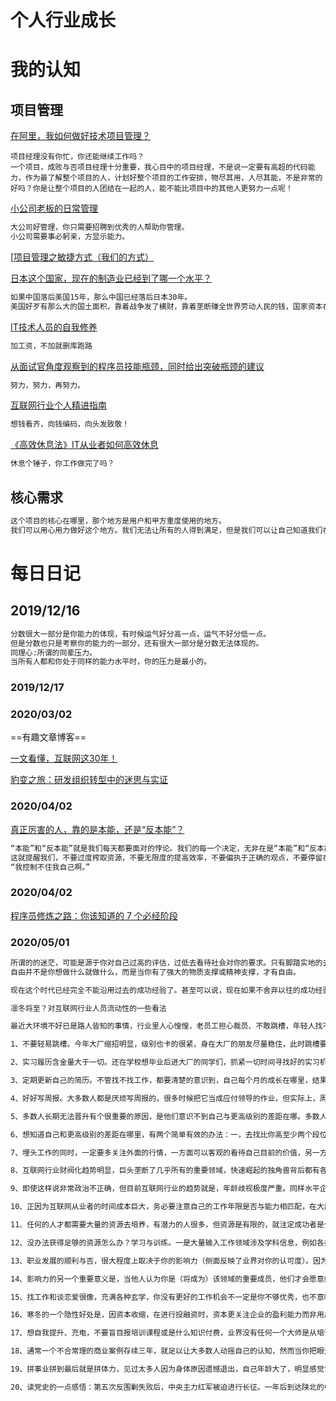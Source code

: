 # 个人行业成长
# 我的认知

## 项目管理

[在阿里，我如何做好技术项目管理？](https://mp.weixin.qq.com/s?__biz=MzIzOTU0NTQ0MA==&mid=2247490915&idx=1&sn=30107624f912673d6a9c044a8c683409&chksm=e929206cde5ea97ae608a4c71d5a28264a2b2ae8810eae39953f7a21b19b5d98c9778ac4f94a&mpshare=1&scene=23&srcid=&sharer_sharetime=1563983015009&sharer_shareid=d812adcc01829f0f7f8fb06aea118511#rd)

```mark
项目经理没有你忙，你还能继续工作吗？
一个项目，成败与否项目经理十分重要，我心目中的项目经理，不是说一定要有高超的代码能力，作为最了解整个项目的人，计划好整个项目的工作安排，物尽其用，人尽其能，不是非常的好吗？你是让整个项目的人团结在一起的人，能不能比项目中的其他人更努力一点呢！
```

[小公司老板的日常管理](https://www.cnblogs.com/passzhang/p/11664222.html)

```markdown
大公司好管理，你只需要招聘到优秀的人帮助你管理。
小公司需要事必躬亲，方显示能力。
```

[[项目管理之敏捷方式（我们的方式）](https://www.cnblogs.com/wzrong/p/10693104.html)



[日本这个国家，现在的制造业已经到了哪一个水平？](https://mp.weixin.qq.com/s?__biz=MzU1NjI0ODkxNw==&mid=2247490144&idx=3&sn=0062c1d5261ec7b1a196c14a5615207f&chksm=fbc6a05accb1294cd341d4e085599014fd51fc973b739ed523fa56c39503a86211d236d01978&mpshare=1&scene=23&srcid=&sharer_sharetime=1569129177431&sharer_shareid=d812adcc01829f0f7f8fb06aea118511#rd)

```markdown
如果中国落后美国15年，那么中国已经落后日本30年。
美国好歹有那么大的国土面积，靠着战争发了横财，靠着垄断赚全世界劳动人民的钱，国家资本在哪里摆在。小小的日本，被中国劳动人民给打回老家去了，有吃了两个香瓜手雷，短短几十年就混成个人模人样的。
```

[IT技术人员的自我修养](https://www.cnblogs.com/spec-dog/p/11250336.html)

```markdown
加工资，不加就删库跑路
```

[从面试官角度观察到的程序员技能瓶颈，同时给出突破瓶颈的建议](https://www.cnblogs.com/JavaArchitect/p/11616851.html)

```markdown
努力，努力，再努力。
```



[互联网行业个人精进指南](https://www.cnblogs.com/ztfjs/p/sx.html)

```markdown
想钱看齐，向钱编码，向头发致敬！
```

[《高效休息法》IT从业者如何高效休息](https://www.cnblogs.com/chenqionghe/p/11444324.html)

```markdown
休息个锤子，你工作做完了吗？
```

## 核心需求

```markdown
这个项目的核心在哪里，那个地方是用户和甲方重度使用的地方。
我们可以用心用力做好这个地方。我们无法让所有的人得到满足，但是我们可以让自己知道我们在哪里做的不错，哪里还可以做的更好一点，但是没必要。
```

# 每日日记
## 2019/12/16
```markdown
分数很大一部分是你能力的体现，有时候运气好分高一点，运气不好分低一点。
但是分数也只是考察你的能力的一部分，还有很大一部分是分数无法体现的。
同理心:所谓的同辈压力。
当所有人都和你处于同样的能力水平时，你的压力是最小的。
```
### 2019/12/17

### 2020/03/02
==有趣文章博客==

[一文看懂，互联网这30年！](https://mp.weixin.qq.com/s?__biz=MzIxMjE5MTE1Nw==&mid=2653201772&idx=2&sn=c6e441495342510e4d026d876b291993&chksm=8c99d7b6bbee5ea05f9625ecd52dd9af4d04fecb875ad004954dbe8fe73afc18d1108f8b9e8a&mpshare=1&scene=23&srcid=&sharer_sharetime=1582946030713&sharer_shareid=d812adcc01829f0f7f8fb06aea118511#rd)

[豹变之旅：研发组织转型中的迷思与实证](https://mp.weixin.qq.com/s?__biz=MjM5MDE0Mjc4MA==&mid=2651024580&idx=3&sn=410825b24a1c056f0e04643aaa27beb9&chksm=bdbe94978ac91d8158b6653dc6afa0b02c9a6c94fe743ab01ef4fb1b05951a7eafe8b51dcfad&mpshare=1&scene=23&srcid=&sharer_sharetime=1582944123452&sharer_shareid=d812adcc01829f0f7f8fb06aea118511#rd)


### 2020/04/02
[真正厉害的人，靠的是本能，还是“反本能”？](https://m.huxiu.com/article/331611.html)
```markdown
“本能”和“反本能”就是我们每天都要面对的悖论。我们的每一个决定，无非在是“本能”和“反本能”中选择一个，但无论选择哪一个，都可能被另一个反噬。
这就提醒我们，不要过度榨取资源，不要无限度的提高效率，不要偏执于正确的观点，不要停留在成功的终点，否则就是开头的那个寓言：
“我控制不住我自己啊。”
```

### 2020/04/02
[程序员修炼之路：你该知道的 7 个必经阶段](https://mp.weixin.qq.com/s?__biz=MzIzOTU0NTQ0MA==&mid=2247495088&idx=1&sn=cf34edb66e84fff63b00186bcadce886&chksm=e92ad0bfde5d59a9a9e91811798dc1497ed75697a2034c9b7e0fd61c427b203af9cd2abdc460&mpshare=1&scene=23&srcid=&sharer_sharetime=1585816587928&sharer_shareid=d812adcc01829f0f7f8fb06aea118511#rd)

### 2020/05/01
```markdown
所谓的的迷茫，可能是源于你对自己过高的评估，过低去看待社会对你的要求。只有脚踏实地的去提升自我，才能在成人世界里悠然自得、泰然自若、逍遥自在。
自由并不是你想做什么就做什么，而是当你有了强大的物质支撑或精神支撑，才有自由。

现在这个时代已经完全不能沿用过去的成功经验了。甚至可以说，现在如果不舍弃以往的成功经验就会被拖后腿。
```

```markdown
凛冬将至？对互联网行业人员流动性的一些看法

最近大环境不好已是路人皆知的事情，行业里人心惶惶，老员工担心裁员、不敢跳槽，年轻人找不到就业机会，近期和不少朋友、小同学聊过，分享下自己的见解，希望对大家有所帮助。

1、不要轻易跳槽。今年大厂缩招明显，级别也卡的很紧，身在大厂的朋友尽量稳住，此时跳槽要么平级跳、要么跳进比较边缘的岗位，来来回回机会成本高达百万。

2、实习履历含金量大于一切。还在学校想毕业后进大厂的同学们，抓紧一切时间寻找好的实习机会，越早实习越好，实习期把自己当成正式员工玩命干，别怕吃苦，多参与核心项目，毕业时你比别人多一年工作经验就是质的区别。

3、定期更新自己的简历。不管找不找工作，都要清楚的意识到，自己每个月的成长在哪里，结果在哪里。任何工作一定要有明确的数据结果产出，没有具体结果的任务只是体力劳动，无论工作量多大都是白做，不构成有效经验。

4、好好写周报。大多数人都是厌烦写周报的，很多时候把它当成应付领导的作业，但实际上，周报是你的阶段性成功产出，相当于你 1/52 的年度简历。如果你发现自己一周忙来忙去，最终在周报上没啥可写的东西，这是非常危险的信号，一定要找出原因在哪。

5、多数人长期无法晋升有个很重要的原因，是他们意识不到自己与更高级别的差距在哪。多数人的努力方向是寻求「线性增长」，即磨练自己工作中最常用的技能，从而工作量更大、速度更快、犯错更少、兼容性更好——这本质上是熟练度的增加。没有任何搬砖工人是因为搬了更多的砖而一路晋升的。

6、想知道自己和更高级别的差距在哪里，有两个简单有效的办法：一，去找比你高至少两个段位的同行请教，对比下自己哪里不如人家（别找比你好一点点的，他们有时候还不如你；如果你能找到业界标杆性质的大牛更好，但坦诚说他们不太有兴趣搭理无名之辈）；二，去尝试面试更高级的职位，看看人家在挑选人才时看重哪些方面。

7、埋头工作的同时，一定要多关注外面的行情，一方面可以客观的看待自己目前的价值，另一方面可以推演未来的人才需求方向。多和高水平的同行保持联系，互换信息，有助于让你更全面的了解行业趋势。（和同行交流前，一定要总结记录自己的观察与思考，这样才能在交流中言之有物，不然慢慢的高水平的同行不愿意搭理你，愿意理你的要么是酒肉朋友要么是喜欢八卦抱怨的人）

8、互联网行业财阀化趋势明显，巨头垄断了几乎所有的重要领域，快速崛起的独角兽背后都有各巨头的身影；更可怕的是，不但草根创业者的创业机会再减少，草根打工者的就业机会也在减少。任何健康发展有一定前景公司的背后，其核心都由各巨头前员工组成，求职招聘都在这些派系的小圈子内流转，外人要进入极难。互联网一、二线大厂，没有 985/211 的学历已经很难进入了，社招没有内部朋友推荐，可能连面试机会都得不到。我记得之前有个朋友写过要警惕互联网投行化，其实在泡沫时期这种趋势就已经很明显了。我们常说，IT 是平民靠打工赚钱的最优赛道，但现在，那个转行当码农就可以过得很好的时代已落下帷幕。

9、即使这样说非常政治不正确，但目前互联网行业的趋势就是，年龄歧视极度严重。同样水平企业会优先雇佣更年的员工，因为他们更能加班、个人事务少、学习速度快、与新时代的用户代沟更少。技术类从业者面对写不动代码、适应不了新架构而发愁；营销类从业者面对越来越不熟悉的新生代用户、过往营销方式失灵而发愁。网上你能看到的年纪大了成功转型的案例或多或少都是幸存者偏差，他们云淡风轻的背后是无数失败者的默默无闻。整个互联网行业，年薪百万的职位全国加起来能有多少？整个互联网行业从业者有多少？算算这个比例你就知道了。

10、正因为互联网从业者的时间成本巨大，务必要注意自己的工作年限是否与能力相匹配，在大厂眼里，一个实际水平低于工作年限应有水平的人，还不如更年轻的员工值得培养。绝大多数从业者最后会被筛选掉，被迫选择中小型公司或离开一线城市。如果你立志成为少数人，就必须在多思考，把时间、精力用在刀刃上，尽可能发挥你的优势，积累资源。

11、任何的人才都需要大量的资源去培养，有潜力的人很多，但资源是有限的，就注定成功者是少数。国内从业者芸芸，能成为大厂架构师的有多少？成为产品经理或高级运营的有多少？没有足够多的资源去训练、试错、探索、验证，怎么可能成为身经百战的高手？有些以前和你级别相同，甚至还不如你的人，赶上好机会，可能短短两三年，他的能力增长速度就会超越你一大截。

12、没办法获得足够的资源怎么办？学习与训练。一是大量输入工作领域涉及学科信息，例如各类编程语言、机器学习原理、人工智能基础；例如经济学、概率统计、历史、心理学等等社会、自然科学。这些东西看似基础，但无论哪个分支，纵深进入都足以让你在业内能有立足之地。互联网发展过于快速，大多数从业者的知识储备其实是跟不上的，有些人靠天赋弥补，有些人靠项目弥补，你可以靠理论去弥补。二是高强度的训练，你想出人头地就别指望岁月静好，工作即生活，搞清楚你的前进之路需要哪些技能，然后把这些技能训练到极致，做到这点你可以比超越业内 90% 以上的同行。例如阿里的 P 序列含金量就有过较多放水，早年 P7 级别算得上高手，现在也就是较为优秀，这说明了什么？说明了业务线扩充后，面对大量的人员需求，阿里没办法招到那么多高水平的人，要知道国内互联网行业从业者近 1700 万人啊（2017 年网络数据）

13、职业发展的顺利与否，很大程度上取决于你的影响力（侧面反映了业界对你的认可度）。因为大多数人其实没有正确评估你水平的能力，他们需要辅助你的名气、过往履历、项目经验，猜测你大概率是个靠谱的人。所以行业内影响力的建构非常重要，大厂 P8、T3.5 级别对人的要求就不仅仅是个人能力出众那么简单了。影响力的建立说来话长，懂得自然懂，不懂的自己多想想，就当提个醒。

14、影响力的另一个重要意义是，当他人认为你是（将成为）该领域的重要成员，他们才会愿意给与你机会或是资源。互联网行业人员流动性很大，往往今天对接的人明天离职就不知所踪了，这样的情况没有人原因付出太多精力和时间关注你的成长，更不可能给予你实际性的机会。让别人意识到，你会长久的呆在互联网行业，成为核心成员只是时间问题，大家就不会轻视你，并愿意在早期对你进行投资。

15、找工作和谈恋爱很像，充满各种玄学，你没有更好的工作机会不一定是你不够优秀，也不意味着你以后没有更好的发展，我看很多人因为工作机会焦虑，其实没没必要，工作是双向选择，那些不认可你的地方，就算勉强去了也不一定适合你，白白浪费时间。找工作时不要总觉得自己有求于人就矮半头，企业招聘是在人才市场上融资，你要像投资人一样去审视这家公司值不值得你投资，不合适就是不合适，不要因此否定自己。

16、寒冬的一个隐性好处是，因资本收缩，在进行投融资时，资本更关注企业的盈利能力而非用户规模，以筛选营收能力更强的公司，所以多关注此时获得融资的企业，往往是比较靠谱的，不容易因招聘时的吹嘘而不小心进入火坑。

17、想自我提升、充电，不要盲目报培训课程或是什么知识付费，业界没有任何一个大师是从培训班里诞生的，它们能解决的只是你的焦虑，先提升自己对世界的系统认知（社科、自然科学的权威著作），再根据需要去强化自己的必备技能。

18、通常一个不合常理的商业案例存续三年，就足以让大多数人动摇自己的认知，然而当你把眼光放长远，从百年、五十年、十年的角度去看待，你会发现很多「颠覆」、「重新定义」都是过眼云烟。所以，一定要多读历史。

19、拼事业拼到最后就是拼体力，见过太多人因为身体原因遗憾退出，自己年龄大了，明显感觉记忆力、精力都在下降，身体是革命的本钱，一定要好好注意身体。

20、读党史的一点感悟：第五次反围剿失败后，中央主力红军被迫进行长征。一年后到达陕北的中央红军，8 万多人只剩下 7000 余人，很多国外媒体甚至在报道红军全军覆灭的消息。可以说这算是我党历史上非常绝望的一段时期。但也正是经过了这次艰苦卓绝的考验，那些滥竽充数、能力不足、投机取巧的人从红军队伍中消失了。坚持到最后的，全都是精英中的精英。我党在后期之所以涌现无数传奇人物，战斗力逆天，这些人很大程度上是被「剩下」的。寒冬固然难熬，但它和长征一样都是对自身的严酷考验，如果你下定决心做个老兵，那它并不会把你淘汰出去。
```

###
